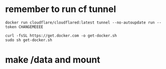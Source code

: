 # remember to run cf tunnel
```
docker run cloudflare/cloudflared:latest tunnel --no-autoupdate run --token CHANGEMEEEE
```

```
curl -fsSL https://get.docker.com -o get-docker.sh
sudo sh get-docker.sh
```

# make /data and mount